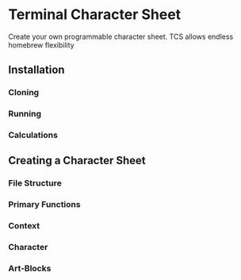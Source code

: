 # Terminal Character Sheet

Create your own programmable character sheet. TCS allows endless homebrew flexibility

## Installation

### Cloning
### Running
### Calculations

## Creating a Character Sheet

### File Structure
### Primary Functions
### Context
### Character
### Art-Blocks
### 
### 